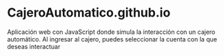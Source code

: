 # CajeroAutomatico.github.io
Aplicación web con JavaScript donde simula la interacción con un cajero automático.
Al ingresar al cajero, puedes seleccionar la cuenta con la que deseas interactuar
